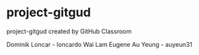 # project-gitgud
project-gitgud created by GitHub Classroom

Dominik Loncar - loncardo
Wai Lam Eugene Au Yeung - auyeun31
